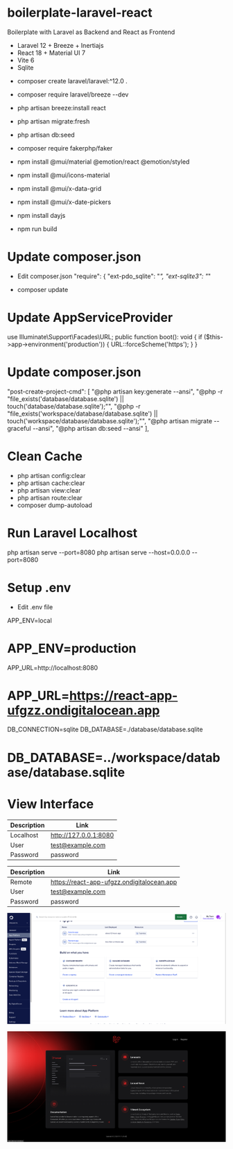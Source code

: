 # boilerplate-laravel-react
Boilerplate with Laravel as Backend and React as Frontend

* Laravel 12 + Breeze + Inertiajs
* React 18 + Material UI 7
* Vite 6
* Sqlite

- composer create laravel/laravel:^12.0 .
- composer require laravel/breeze --dev

- php artisan breeze:install react
- php artisan migrate:fresh
- php artisan db:seed
- composer require fakerphp/faker

- npm install @mui/material @emotion/react @emotion/styled
- npm install @mui/icons-material
- npm install @mui/x-data-grid
- npm install @mui/x-date-pickers
- npm install dayjs

- npm run build

# Update composer.json
- Edit composer.json
    "require": {
        "ext-pdo_sqlite": "*",
        "ext-sqlite3": "*"  

- composer update

# Update AppServiceProvider
use Illuminate\Support\Facades\URL;
public function boot(): void
{
    if ($this->app->environment('production')) {
        URL::forceScheme('https');
    }
}

# Update composer.json
"post-create-project-cmd": [
    "@php artisan key:generate --ansi",
    "@php -r \"file_exists('database/database.sqlite') || touch('database/database.sqlite');\"",
    "@php -r \"file_exists('workspace/database/database.sqlite') || touch('workspace/database/database.sqlite');\"",
    "@php artisan migrate --graceful --ansi",
    "@php artisan db:seed --ansi"
],

# Clean Cache

- php artisan config:clear
- php artisan cache:clear
- php artisan view:clear
- php artisan route:clear
- composer dump-autoload

# Run Laravel Localhost

php artisan serve --port=8080
php artisan serve --host=0.0.0.0 --port=8080

# Setup .env

* Edit .env file

APP_ENV=local
# APP_ENV=production

APP_URL=http://localhost:8080
# APP_URL=https://react-app-ufgzz.ondigitalocean.app

DB_CONNECTION=sqlite
DB_DATABASE=./database/database.sqlite
# DB_DATABASE=../workspace/database/database.sqlite

# View Interface

| Description | Link |
|-------------|------|
| Localhost | http://127.0.0.1:8080 |
| User | test@example.com |
| Password | password |

| Description | Link |
|-------------|------|
| Remote | https://react-app-ufgzz.ondigitalocean.app |
| User | test@example.com |
| Password | password |

![Pic1](./public/img/digitalocean.png)  

![Pic2](./public/img/react.png)  